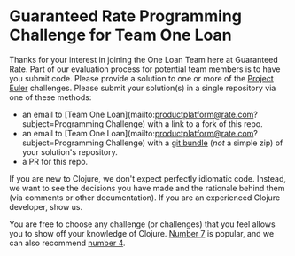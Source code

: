 # Guaranteed Rate Programming Challenge for Team One Loan

Thanks for your interest in joining the One Loan Team here at Guaranteed Rate.  Part of our evaluation process for potential team members is to have you submit code.  Please provide a solution to one or more of the [Project Euler](https://projecteuler.net) challenges.  Please submit your solution(s) in a single repository via one of these methods:

 * an email to [Team One Loan](mailto:productplatform@rate.com?subject=Programming Challenge) with a link to a fork of this repo.
 * an email to [Team One Loan](mailto:productplatform@rate.com?subject=Programming Challenge) with a [git bundle](https://git-scm.com/docs/git-bundle) (*not* a simple zip) of your solution's repository.
 * a PR for this repo.

If you are new to Clojure, we don't expect perfectly idiomatic code.  Instead, we want to see the decisions you have made and the rationale behind them (via comments or other documentation).  If you are an experienced Clojure developer, show us.

You are free to choose any challenge (or challenges) that you feel allows you to show off your knowledge of Clojure.  [Number 7](https://projecteuler.net/problem=7) is popular, and we can also recommend [number 4](https://projecteuler.net/problem=4).
